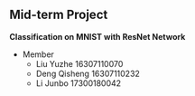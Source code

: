 ## Mid-term Project

**Classification on MNIST with ResNet Network**

- Member
  - Liu Yuzhe 16307110070
  - Deng Qisheng 16307110232
  - Li Junbo 17300180042
